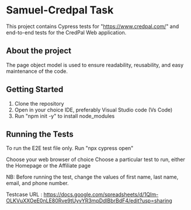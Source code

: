# Samuel-Credpal Task
This project contains Cypress tests for "https://www.credpal.com/" and end-to-end tests for the CredPal Web application.

## About the project
The page object model is used to ensure readability, reusability, and easy maintenance of the code.

## Getting Started 
1. Clone the repository 
2. Open in your choice IDE, preferably Visual Studio code (Vs Code)
3. Run "npm init -y" to install node_modules 

## Running the Tests 
To run the E2E test file only. 
Run "npx cypress open"


Choose your web browser of choice
Choose a particular test to run, either the Homepage or the Affiliate page

NB: Before running the test, change the values of first name, last name, email, and phone number.

Testcase URL : https://docs.google.com/spreadsheets/d/1QIm-OLKVuXXOeE0nLE80Rve9tUyvYR3mpDdlBbrBdF4/edit?usp=sharing


